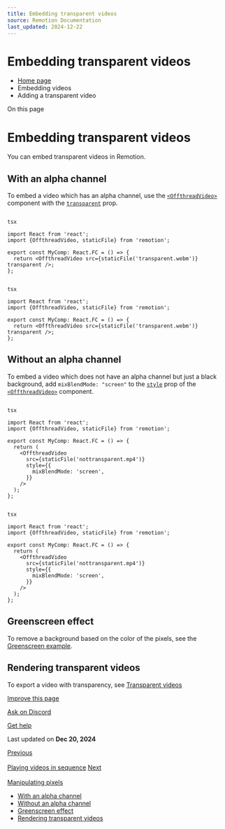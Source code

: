 ```yaml
---
title: Embedding transparent videos
source: Remotion Documentation
last_updated: 2024-12-22
---
```


# Embedding transparent videos

- [Home page](/)
- Embedding videos
- Adding a transparent video

On this page

# Embedding transparent videos

You can embed transparent videos in Remotion.

## With an alpha channel [​](\#with-an-alpha-channel "Direct link to With an alpha channel")

To embed a video which has an alpha channel, use the [`<OffthreadVideo>`](/docs/offthreadvideo) component with the [`transparent`](/docs/offthreadvideo#transparent) prop.

```

tsx

import React from 'react';
import {OffthreadVideo, staticFile} from 'remotion';

export const MyComp: React.FC = () => {
  return <OffthreadVideo src={staticFile('transparent.webm')} transparent />;
};
```

```

tsx

import React from 'react';
import {OffthreadVideo, staticFile} from 'remotion';

export const MyComp: React.FC = () => {
  return <OffthreadVideo src={staticFile('transparent.webm')} transparent />;
};
```

## Without an alpha channel [​](\#without-an-alpha-channel "Direct link to Without an alpha channel")

To embed a video which does not have an alpha channel but just a black background, add `mixBlendMode: "screen"` to the [`style`](/docs/offthreadvideo#style) prop of the [`<OffthreadVideo>`](/docs/offthreadvideo) component.

```

tsx

import React from 'react';
import {OffthreadVideo, staticFile} from 'remotion';

export const MyComp: React.FC = () => {
  return (
    <OffthreadVideo
      src={staticFile('nottransparent.mp4')}
      style={{
        mixBlendMode: 'screen',
      }}
    />
  );
};
```

```

tsx

import React from 'react';
import {OffthreadVideo, staticFile} from 'remotion';

export const MyComp: React.FC = () => {
  return (
    <OffthreadVideo
      src={staticFile('nottransparent.mp4')}
      style={{
        mixBlendMode: 'screen',
      }}
    />
  );
};
```

## Greenscreen effect [​](\#greenscreen-effect "Direct link to Greenscreen effect")

To remove a background based on the color of the pixels, see the [Greenscreen example](/docs/video-manipulation#greenscreen-example).

## Rendering transparent videos [​](\#rendering-transparent-videos "Direct link to Rendering transparent videos")

To export a video with transparency, see [Transparent videos](/docs/transparent-videos/)

[Improve this page](https://github.com/remotion-dev/remotion/edit/main/packages/docs/docs/videos/transparency.mdx)

[Ask on Discord](https://remotion.dev/discord)

[Get help](/docs/get-help)

Last updated on **Dec 20, 2024**

[Previous\
\
Playing videos in sequence](/docs/videos/sequence) [Next\
\
Manipulating pixels](/docs/video-manipulation)

- [With an alpha channel](#with-an-alpha-channel)
- [Without an alpha channel](#without-an-alpha-channel)
- [Greenscreen effect](#greenscreen-effect)
- [Rendering transparent videos](#rendering-transparent-videos)

